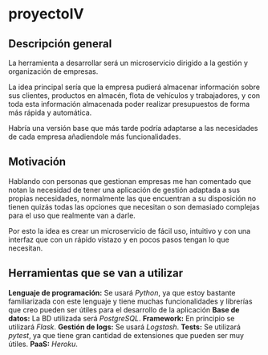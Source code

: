 # proyectoIV

## Descripción general

La herramienta a desarrollar será un microservicio dirigido a la gestión y organización de empresas.

La idea principal sería que la empresa pudierá almacenar información sobre sus clientes, productos en almacén, flota de vehículos y trabajadores, y con toda esta información almacenada poder realizar presupuestos de forma más rápida y automática.

Habría una versión base que más tarde podría adaptarse a las necesidades de cada empresa añadiendole más funcionalidades.

## Motivación

Hablando con personas que gestionan empresas me han comentado que notan la necesidad de tener una aplicación de gestión adaptada a sus propias necesidades, normalmente las que encuentran a su disposición no tienen quizás todas las opciones que necesitan o son demasiado complejas para el uso que realmente van a darle.

Por esto la idea es crear un microservicio de fácil uso, intuitivo y con una interfaz que con un rápido vistazo y en pocos pasos tengan lo que necesitan.

## Herramientas que se van a utilizar

**Lenguaje de programación:** Se usará *Python*, ya que estoy bastante familiarizada con este lenguaje y tiene muchas funcionalidades y librerías que creo pueden ser útiles para el desarrollo de la aplicación
**Base de datos:** La BD utilizada será *PostgreSQL*.
**Framework:** En principio se utilizará *Flask*.
**Gestión de logs:** Se usará *Logstash*.
**Tests:** Se utilizará *pytest*, ya que tiene gran cantidad de extensiones que pueden ser muy útiles.
**PaaS:** *Heroku*.
